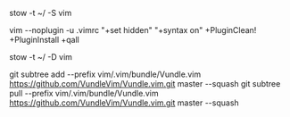 stow -t ~/ -S vim

vim --noplugin -u .vimrc "+set hidden" "+syntax on" +PluginClean! +PluginInstall +qall

stow -t ~/ -D vim


git subtree add --prefix vim/.vim/bundle/Vundle.vim https://github.com/VundleVim/Vundle.vim.git master --squash
git subtree pull --prefix vim/.vim/bundle/Vundle.vim https://github.com/VundleVim/Vundle.vim.git master --squash
